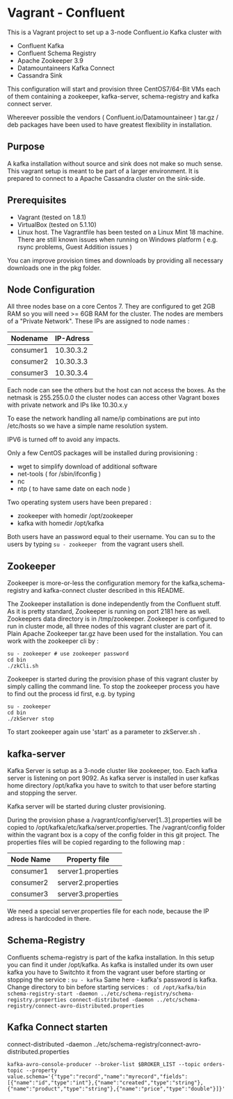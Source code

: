 Vagrant - Confluent
===================

This is a Vagrant project to set up a 3-node Confluent.io Kafka cluster with
* Confluent Kafka
* Confluent Schema Registry
* Apache Zookeeper 3.9
* Datamountaineers Kafka Connect
* Cassandra Sink

This configuration will start and provision three CentOS7/64-Bit VMs each of them
containing a zookeeper, kafka-server, schema-registry and kafka connect server.

Whereever possible the vendors ( Confluent.io/Datamountaineer ) tar.gz / deb
packages have been used to have greatest flexibility in installation.


Purpose
------------
A kafka installation without source and sink does not make so much sense. This
vagrant setup is meant to be part of a larger environment. It is prepared to
connect to a Apache Cassandra cluster on the sink-side.

Prerequisites
-------------------------
* Vagrant (tested on 1.8.1)
* VirtualBox (tested on 5.1.10)
* Linux host. The Vagrantfile has been tested on a Linux Mint 18 machine. There are still known issues when running on Windows platform ( e.g. rsync problems, Guest Addition issues )

You can improve provision times and downloads by providing all necessary
downloads one in the pkg folder.


Node Configuration
------------
All three nodes base on a core Centos 7. They are configured to get 2GB RAM so
you will need >= 6GB RAM for the cluster. The nodes are members of a "Private Network".
These IPs are assigned to node names :

|Nodename | IP-Adress|
|-------| ---------|
|consumer1|10.30.3.2|
|consumer2|10.30.3.3|
|consumer3|10.30.3.4|

Each node can see the others but the host can not access the boxes. As the
netmask is 255.255.0.0 the cluster nodes can access other Vagrant boxes with
private network and IPs like 10.30.x.y

To ease the network handling all name/ip combinations are put into /etc/hosts so
we have a simple name resolution system.

IPV6 is turned off to avoid any impacts.

Only a few CentOS packages will be installed during provisioning :
* wget to simplify download of additional software
* net-tools ( for /sbin/ifconfig )
* nc
* ntp ( to have same date on each node )

Two operating system users have been prepared :
* zookeeper with homedir /opt/zookeeper
* kafka with homedir /opt/kafka

Both users have an password equal to their username. You can su to the users by typing
`su - zookeeper ` from the vagrant users shell.

Zookeeper
------------------
Zookeeper is more-or-less the configuration memory for the kafka,schema-registry and kafka-connect
cluster described in this README.

The Zookeeper installation is done independently from the Confluent stuff.
As it is pretty standard, Zookeeper is running on port 2181 here as well. Zookeepers
data directory is in /tmp/zookeeper. Zookeeper is configured to run in cluster mode,
all three nodes of this vagrant cluster are part of it.
Plain Apache Zookeeper tar.gz have been used for the installation. You can work
with the zookeeper cli by :

```
su - zookeeper # use zookeeper password
cd bin
./zkCli.sh
```

Zookeeper is started during the provision phase of this vagrant cluster by simply
calling the command line. To stop the zookeeper process you have to find out the
process id first, e.g. by typing

```
su - zookeeper
cd bin
./zkServer stop
```

To start zookeeper again use 'start' as a parameter to zkServer.sh .


kafka-server
-------------
Kafka Server is setup as a 3-node cluster like zookeeper, too. Each kafka server is listening on
port 9092. As kafka server is installed in user kafkas home directory /opt/kafka you
have to switch to that user before starting and stopping the server.

Kafka server will be started during cluster provisioning.

During the provision phase a /vagrant/config/server[1..3].properties will be copied
to /opt/kafka/etc/kafka/server.properties. The /vagrant/config folder within the
vagrant box is a copy of the config folder in this git project. The properties files will
be copied regarding to the following map :

| Node Name | Property file |
| ------- | -------|
| consumer1 | server1.properties|
| consumer2 | server2.properties|
| consumer3 | server3.properties|

We need a special server.properties file for each node, because the IP adress is
hardcoded in there.


Schema-Registry
----------------
Confluents schema-registry is part of the kafka installation. In this setup you can find it
under /opt/kafka. As kafka is installed under its own user kafka you have to Switchto it from the vagrant
user before starting or stopping the service :
`su - kafka`
Same here - kafka's password is kafka. Change directory to bin before starting services :
`
cd /opt/kafka/bin
schema-registry-start -daemon ../etc/schema-registry/schema-registry.properties
connect-distributed -daemon ../etc/schema-registry/connect-avro-distributed.properties`


Kafka Connect starten
---------------------
connect-distributed -daemon ../etc/schema-registry/connect-avro-distributed.properties


`kafka-avro-console-producer --broker-list $BROKER_LIST --topic orders-topic --property value.schema='{"type":"record","name":"myrecord","fields":[{"name":"id","type":"int"},{"name":"created","type":"string"},{"name":"product","type":"string"},{"name":"price","type":"double"}]}'`
